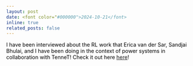 ```yaml
---
layout: post
date: <font color="#000000">2024-10-21</font>
inline: true
related_posts: false
---
```


<font color="#000000">I have been interviewed about the RL work that Erica van der Sar, Sandjai Bhulai, and I have been doing in the context of power systems in collaboration with TenneT! Check it out here <a href="https://vu.nl/en/research/empowering-renewable-energy-with-reinforcement-learning">here</a>!</font>
